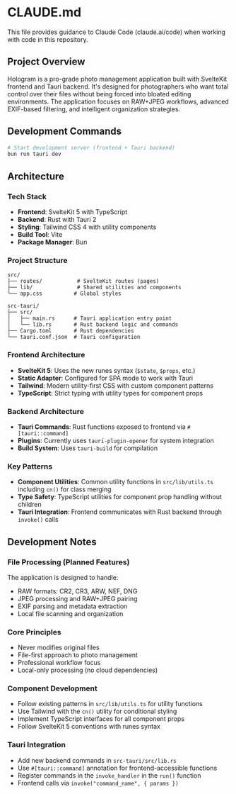 # CLAUDE.md

This file provides guidance to Claude Code (claude.ai/code) when working with code in this repository.

## Project Overview

Hologram is a pro-grade photo management application built with SvelteKit frontend and Tauri backend. It's designed for photographers who want total control over their files without being forced into bloated editing environments. The application focuses on RAW+JPEG workflows, advanced EXIF-based filtering, and intelligent organization strategies.

## Development Commands

```bash
# Start development server (frontend + Tauri backend)
bun run tauri dev
```

## Architecture

### Tech Stack
- **Frontend**: SvelteKit 5 with TypeScript
- **Backend**: Rust with Tauri 2
- **Styling**: Tailwind CSS 4 with utility components
- **Build Tool**: Vite
- **Package Manager**: Bun

### Project Structure
```
src/
├── routes/           # SvelteKit routes (pages)
├── lib/              # Shared utilities and components
└── app.css          # Global styles

src-tauri/
├── src/
│   ├── main.rs      # Tauri application entry point
│   └── lib.rs       # Rust backend logic and commands
├── Cargo.toml       # Rust dependencies
└── tauri.conf.json  # Tauri configuration
```

### Frontend Architecture
- **SvelteKit 5**: Uses the new runes syntax (`$state`, `$props`, etc.)
- **Static Adapter**: Configured for SPA mode to work with Tauri
- **Tailwind**: Modern utility-first CSS with custom component patterns
- **TypeScript**: Strict typing with utility types for component props

### Backend Architecture
- **Tauri Commands**: Rust functions exposed to frontend via `#[tauri::command]`
- **Plugins**: Currently uses `tauri-plugin-opener` for system integration
- **Build System**: Uses `tauri-build` for compilation

### Key Patterns
- **Component Utilities**: Common utility functions in `src/lib/utils.ts` including `cn()` for class merging
- **Type Safety**: TypeScript utilities for component prop handling without children
- **Tauri Integration**: Frontend communicates with Rust backend through `invoke()` calls

## Development Notes

### File Processing (Planned Features)

The application is designed to handle:
- RAW formats: CR2, CR3, ARW, NEF, DNG
- JPEG processing and RAW+JPEG pairing
- EXIF parsing and metadata extraction
- Local file scanning and organization

### Core Principles

- Never modifies original files
- File-first approach to photo management
- Professional workflow focus
- Local-only processing (no cloud dependencies)

### Component Development
- Follow existing patterns in `src/lib/utils.ts` for utility functions
- Use Tailwind with the `cn()` utility for conditional styling
- Implement TypeScript interfaces for all component props
- Follow SvelteKit 5 conventions with runes syntax

### Tauri Integration
- Add new backend commands in `src-tauri/src/lib.rs`
- Use `#[tauri::command]` annotation for frontend-accessible functions
- Register commands in the `invoke_handler` in the `run()` function
- Frontend calls via `invoke("command_name", { params })`
